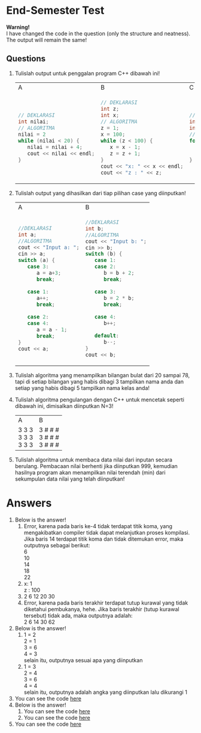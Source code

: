 # End-Semester Test

**Warning!**<br>
I have changed the code in the question (only the structure and neatness). The output will remain the same!

## Questions

1. Tulislah output untuk penggalan program C++ dibawah ini!

   <table>
   <tr>
   <td>
   A
   </td>
   <td>
   B
   </td>
   <td>
   C
   </td>
   <td>
   D
   </td>
   </tr>
   <tr>
   <td>

   ```cpp
   // DEKLARASI
   int nilai;
   // ALGORITMA
   nilai = 2
   while (nilai < 20) {
      nilai = nilai + 4;
      cout << nilai << endl;
   }
   ```

   </td>
   <td>

   ```cpp
   // DEKLARASI
   int z;
   int x;
   // ALGORITMA
   z = 1;
   x = 100;
   while (z < 100) {
      x = x - 1;
      z = z + 1;
   }
   cout << "x: " << x << endl;
   cout << "z : " << z;
   ```

   </td>
   <td>

   ```cpp
   // DEKLARASI
   int angka = 0;
   int x;
   // ALGORITMA
   for (x = 1; x <= 5; x++) {
      angka = angka + (2 * x);
      cout << angka << " ";
   }
   ```

   </td>
   <td>

   ```cpp
      // DEKLARASI
      int p = 2;
      int x;
      // ALGORITMA
      for (x = 1; x <= 4; x++) {
         cout << p << " ";
         p = (2 * p) + 2;
      }
      cout << p << " " << endl;
   }
   ```

   </td>
   </tr>
   </table>

2. Tulislah output yang dihasilkan dari tiap pilihan case yang diinputkan!

   <table>
   <tr>
   <td>
   A
   </td>
   <td>
   B
   </td>
   </tr>
   <tr>
   <td>

   ```cpp
   //DEKLARASI
   int a;
   //ALGORITMA
   cout << "Input a: ";
   cin >> a;
   switch (a) {
      case 3:
         a = a+3;
         break;

      case 1:
         a++;
         break;

      case 2:
      case 4:
         a = a - 1;
         break;
   }
   cout << a;
   ```

   </td>
   <td>

   ```cpp
   //DEKLARASI
   int b;
   //ALGORITMA
   cout << "Input b: ";
   cin >> b;
   switch (b) {
      case 1:
      case 2:
         b = b + 2;
         break;

      case 3:
         b = 2 * b;
         break;

      case 4:
         b++;

      default:
         b--;
   }
   cout << b;
   ```

   </td>
   </tr>
   </table>

3. Tulislah algoritma yang menampilkan bilangan bulat dari 20 sampai 78, tapi di setiap bilangan yang
   habis dibagi 3 tampilkan nama anda dan setiap yang habis dibagi 5 tampilkan nama kelas anda!
4. Tulislah algoritma pengulangan dengan C++ untuk mencetak seperti dibawah ini, dimisalkan
   diinputkan N=3!

   <table>
   <tr>
   <td>
   A
   </td>
   <td>
   B
   </td>
   </tr>
   <tr>
   <td>
   3 3 3<br>
   3 3 3<br>
   3 3 3
   </td>
   <td>
   3 # # #<br>
   3 # # #<br>
   3 # # #
   </td>
   </tr>
   </table>

5. Tulislah algoritma untuk membaca data nilai dari inputan secara berulang. Pembacaan nilai
   berhenti jika diinputkan 999, kemudian hasilnya program akan menampilkan nilai terendah (min)
   dari sekumpulan data nilai yang telah diinputkan!

# Answers

1. Below is the answer!
   1. Error, karena pada baris ke-4 tidak terdapat titik koma, yang mengakibatkan compiler tidak dapat
      melanjutkan proses kompilasi. Jika baris 14 terdapat titik koma dan tidak ditemukan error, maka
      outputnya sebagai berikut:<br>
      6<br>
      10<br>
      14<br>
      18<br>
      22
   2. x: 1<br>
      z : 100
   3. 2 6 12 20 30
   4. Error, karena pada baris terakhir terdapat tutup kurawal yang tidak diketahui pembukanya, hehe.
      Jika baris terakhir (tutup kurawal tersebut) tidak ada, maka outputnya adalah:<br>
      2 6 14 30 62
2. Below is the answer!
   1. 1 = 2<br>
      2 = 1<br>
      3 = 6<br>
      4 = 3<br>
      selain itu, outputnya sesuai apa yang diinputkan
   2. 1 = 3<br>
      2 = 4<br>
      3 = 6<br>
      4 = 4<br>
      selain itu, outputnya adalah angka yang diinputkan lalu dikurangi 1
3. You can see the code [here](./integer.cpp)
4. Below is the answer!
   1. You can see the code [here](./factorial-a.cpp)
   2. You can see the code [here](./factorial-b.cpp)
5. You can see the code [here](./lowest.cpp)
